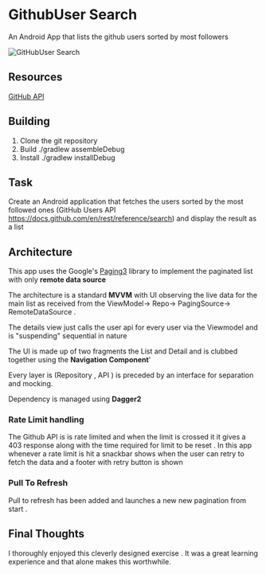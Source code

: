 # GithubUser Search

An Android App that lists the github users sorted by most followers

![GitHubUser Search](demo/demo.gif)

## Resources

[GitHub API](https://docs.github.com/en/rest/reference/search)


## Building

1. Clone the git repository
2. Build  ./gradlew assembleDebug
3. Install ./gradlew installDebug


##  Task

Create an Android application that fetches the users sorted by the most followed ones
(GitHub Users API https://docs.github.com/en/rest/reference/search) and display the result as
a list


## Architecture 

This app uses the Google's [Paging3](https://developer.android.com/topic/libraries/architecture/paging/v3-overview)
library to implement the paginated list with only **remote data source**

The architecture is a  standard **MVVM** with UI observing the live data for the main list as 
received from the ViewModel-> Repo-> PagingSource-> RemoteDataSource  .

The details view just calls the user api for every user via the Viewmodel and is "suspending" sequential in nature

The UI is made up of two fragments the List and Detail and is clubbed together using the **Navigation Component**' 

Every layer is (Repository , API ) is preceded by an interface for  separation and mocking.

Dependency is managed using **Dagger2**

### Rate Limit handling 

The Github API is is rate limited and when the limit is crossed it it gives a 403 response 
along with the time required for limit to be reset .
In this app whenever a rate limit is hit a snackbar shows when the user can retry to fetch the data 
and a footer with retry button is shown

### Pull To Refresh
Pull to refresh has been added and launches a new new pagination from start .


## Final Thoughts 
I thoroughly enjoyed this cleverly designed  exercise .
It was a great learning experience and that alone makes this worthwhile.